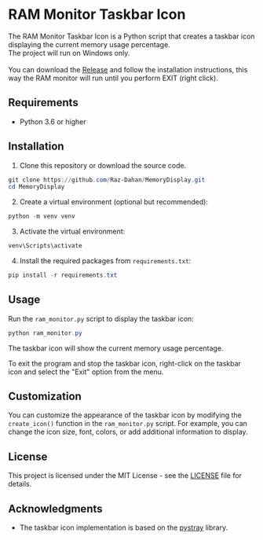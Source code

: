 # RAM Monitor Taskbar Icon

The RAM Monitor Taskbar Icon is a Python script that creates a taskbar icon displaying the current memory usage percentage. <br />
The project will run on Windows only. <br />
<br />
You can download the [Release](releases/latest) and follow the installation instructions, this way the RAM monitor will run until you perform EXIT (right click).

## Requirements

- Python 3.6 or higher

## Installation

1. Clone this repository or download the source code.

```powershell
git clone https://github.com/Raz-Dahan/MemoryDisplay.git
cd MemoryDisplay
```

2. Create a virtual environment (optional but recommended):

```powershell
python -m venv venv
```

3. Activate the virtual environment:

```powershell
venv\Scripts\activate
```

4. Install the required packages from `requirements.txt`:

```powershell
pip install -r requirements.txt
```

## Usage

Run the `ram_monitor.py` script to display the taskbar icon:

```powershell
python ram_monitor.py
```

The taskbar icon will show the current memory usage percentage.

To exit the program and stop the taskbar icon, right-click on the taskbar icon and select the "Exit" option from the menu.

## Customization

You can customize the appearance of the taskbar icon by modifying the `create_icon()` function in the `ram_monitor.py` script. For example, you can change the icon size, font, colors, or add additional information to display.

## License

This project is licensed under the MIT License - see the [LICENSE](LICENSE) file for details.

## Acknowledgments

- The taskbar icon implementation is based on the [pystray](https://github.com/moses-palmer/pystray) library.
